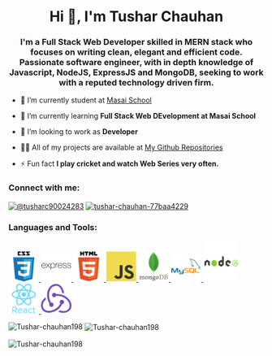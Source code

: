 <h1 align="center">Hi 👋, I'm Tushar Chauhan</h1>
<h3 align="center">I'm a Full Stack Web Developer skilled in MERN stack who focuses on writing clean, elegant and efficient code. Passionate software engineer, with in depth knowledge of Javascript, NodeJS, ExpressJS and MongoDB, seeking to work with a reputed technology driven firm.</h3>

- 🔭 I’m currently student at [Masai School](https://www.masaischool.com/)

- 🌱 I’m currently learning **Full Stack Web DEvelopment at Masai School**

- 👯 I’m looking to work as **Developer**

- 👨‍💻 All of my projects are available at [My Github Repositories](https://github.com/Tushar-chauhan198)

- ⚡ Fun fact **I play cricket and watch Web Series very often.**

<h3 align="left">Connect with me:</h3>
<p align="left">
<a href="https://twitter.com/@tusharc90024283" target="blank"><img align="center" src="https://raw.githubusercontent.com/rahuldkjain/github-profile-readme-generator/master/src/images/icons/Social/twitter.svg" alt="@tusharc90024283" height="30" width="40" /></a>
<a href="https://linkedin.com/in/tushar-chauhan-77baa4229" target="blank"><img align="center" src="https://raw.githubusercontent.com/rahuldkjain/github-profile-readme-generator/master/src/images/icons/Social/linked-in-alt.svg" alt="tushar-chauhan-77baa4229" height="30" width="40" /></a>
</p>

<h3 align="left">Languages and Tools:</h3>
<p align="left"> <a href="https://www.w3schools.com/css/" target="_blank" rel="noreferrer"> <img src="https://raw.githubusercontent.com/devicons/devicon/master/icons/css3/css3-original-wordmark.svg" alt="css3" width="60" height="60"/> </a> <a href="https://expressjs.com" target="_blank" rel="noreferrer"> <img src="https://raw.githubusercontent.com/devicons/devicon/master/icons/express/express-original-wordmark.svg" alt="express" width="60" height="60"/> </a> <a href="https://www.w3.org/html/" target="_blank" rel="noreferrer"> <img src="https://raw.githubusercontent.com/devicons/devicon/master/icons/html5/html5-original-wordmark.svg" alt="html5" width="60" height="60"/> </a> <a href="https://developer.mozilla.org/en-US/docs/Web/JavaScript" target="_blank" rel="noreferrer"> <img src="https://raw.githubusercontent.com/devicons/devicon/master/icons/javascript/javascript-original.svg" alt="javascript" width="60" height="60"/> </a> <a href="https://www.mongodb.com/" target="_blank" rel="noreferrer"> <img src="https://raw.githubusercontent.com/devicons/devicon/master/icons/mongodb/mongodb-original-wordmark.svg" alt="mongodb" width="60" height="60"/> </a> <a href="https://www.mysql.com/" target="_blank" rel="noreferrer"> <img src="https://raw.githubusercontent.com/devicons/devicon/master/icons/mysql/mysql-original-wordmark.svg" alt="mysql" width="60" height="60"/> </a> <a href="https://nodejs.org" target="_blank" rel="noreferrer"> <img src="https://raw.githubusercontent.com/devicons/devicon/master/icons/nodejs/nodejs-original-wordmark.svg" alt="nodejs" width="70" height="80"/> </a> <a href="https://reactjs.org/" target="_blank" rel="noreferrer"> <img src="https://raw.githubusercontent.com/devicons/devicon/master/icons/react/react-original-wordmark.svg" alt="react" width="60" height="60"/> </a> <a href="https://redux.js.org" target="_blank" rel="noreferrer"> <img src="https://raw.githubusercontent.com/devicons/devicon/master/icons/redux/redux-original.svg" alt="redux" width="60" height="60"/> </a> </p>

<p><img align="left" src="https://github-readme-stats.vercel.app/api/top-langs?username=Tushar-chauhan198&show_icons=true&locale=en&layout=compact" alt="Tushar-chauhan198" /></p>

<p>&nbsp;<img align="center" src="https://github-readme-stats.vercel.app/api?username=Tushar-chauhan198&show_icons=true&locale=en" alt="Tushar-chauhan198" /></p>

<p><img align="center" src="https://github-readme-streak-stats.herokuapp.com/?user=Tushar-chauhan198&" alt="Tushar-chauhan198" /></p>
